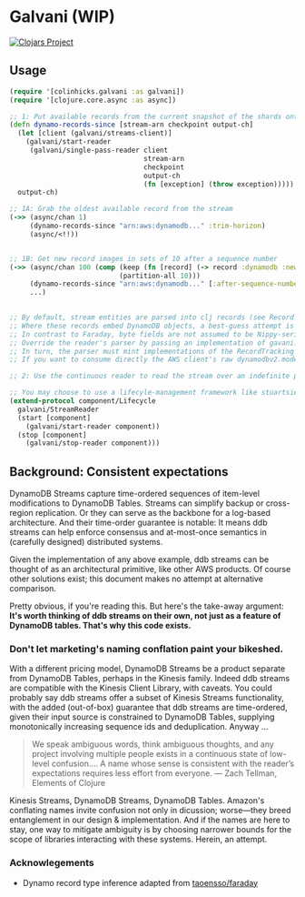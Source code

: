 # Galvani (WIP)

[![Clojars Project](https://img.shields.io/clojars/v/net.colinhicks/galvani.svg)](https://clojars.org/net.colinhicks/galvani)

## Usage

```clojure
(require '[colinhicks.galvani :as galvani])
(require '[clojure.core.async :as async])

;; 1: Put available records from the current snapshot of the shards onto a core.async channel ...
(defn dynamo-records-since [stream-arn checkpoint output-ch]
  (let [client (galvani/streams-client)]
    (galvani/start-reader
     (galvani/single-pass-reader client
                                 stream-arn
                                 checkpoint
                                 output-ch
                                 (fn [exception] (throw exception)))))
  output-ch)

;; 1A: Grab the oldest available record from the stream
(->> (async/chan 1)
     (dynamo-records-since "arn:aws:dynamodb..." :trim-horizon)
     (async/<!!))


;; 1B: Get new record images in sets of 10 after a sequence number
(->> (async/chan 100 (comp (keep (fn [record] (-> record :dynamodb :new-image)))
                           (partition-all 10)))
     (dynamo-records-since "arn:aws:dynamodb..." [:after-sequence-number 1234567890])
     ...)
     

;; By default, stream entities are parsed into clj records (see Record and StreamRecord in galvani.stream-parsing).
;; Where these records embed DynamoDB objects, a best-guess attempt is made at type inference, based on Faraday's approach.
;; In contrast to Faraday, byte fields are not assumed to be Nippy-serialized; it's up to your application to handle this case.
;; Override the reader's parser by passing an implementation of gavani.record-parsing's Parser protocol to the options object.
;; In turn, the parser must mint implementations of the RecordTracking protocol.
;; If you want to consume directly the AWS client's raw dynamodbv2.model.Record use the provided no-op-parser.

;; 2: Use the continuous reader to read the stream over an indefinite period

;; You may choose to use a lifecyle-management framework like stuartsierra.component
(extend-protocol component/Lifecycle
  galvani/StreamReader
  (start [component]
    (galvani/start-reader component))
  (stop [component]
    (galvani/stop-reader component)))

```


## Background: Consistent expectations

DynamoDB Streams capture time-ordered sequences of item-level modifications to DynamoDB Tables. Streams can simplify backup or cross-region replication. Or they can serve as the backbone for a log-based architecture. And their time-order guarantee is notable: It means ddb streams can help enforce consensus and at-most-once semantics in (carefully designed) distributed systems.

Given the implementation of any above example, ddb streams can be thought of as an architectural primitive, like other AWS products. Of course other solutions exist; this document makes no attempt at alternative comparison.

Pretty obvious, if you're reading this. But here's the take-away argument: **It's worth thinking of ddb streams on their own, not just as a feature of DynamoDB tables. That's why this code exists.**

### Don't let marketing's naming conflation paint your bikeshed.

With a different pricing model, DynamoDB Streams be a product separate from DynamoDB Tables, perhaps in the Kinesis family. Indeed ddb streams are compatible with the Kinesis Client Library, with caveats. You could probably say ddb streams offer a subset of Kinesis Streams functionality, with the added (out-of-box) guarantee that ddb streams are time-ordered, given their input source is constrained to DynamoDB Tables, supplying monotonically increasing sequence ids and deduplication. Anyway ...

> We speak ambiguous words, think ambiguous thoughts, and any project involving multiple people exists in a continuous state of low-level confusion.… A name whose sense is consistent with the reader’s expectations requires less effort from everyone. 
> — Zach Tellman, Elements of Clojure

Kinesis Streams, DynamoDB Streams, DynamoDB Tables. Amazon's conflating names invite confusion not only in dicussion; worse—they breed entanglement in our design & implementation. And if the names are here to stay, one way to mitigate ambiguity is by choosing narrower bounds for the scope of libraries interacting with these systems. Herein, an attempt.

### Acknowlegements
* Dynamo record type inference adapted from [taoensso/faraday](https://github.com/taoensso/faraday)
